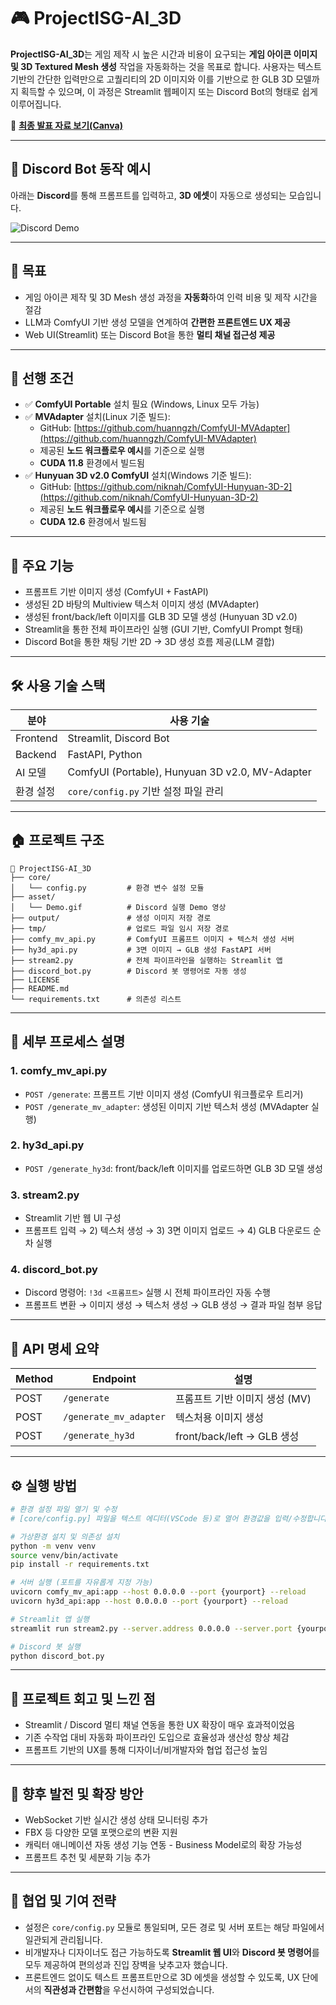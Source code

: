 # 🎮 ProjectISG-AI_3D

**ProjectISG-AI_3D**는 게임 제작 시 높은 시간과 비용이 요구되는 **게임 아이콘 이미지 및 3D Textured Mesh 생성** 작업을 자동화하는 것을 목표로 합니다. 사용자는 텍스트 기반의 간단한 입력만으로 고퀄리티의 2D 이미지와 이를 기반으로 한 GLB 3D 모델까지 획득할 수 있으며, 이 과정은 Streamlit 웹페이지 또는 Discord Bot의 형태로 쉽게 이루어집니다.

📎 **[최종 발표 자료 보기(Canva)](https://www.canva.com/design/DAGpFri1Psc/8Qdu-G4EM12JpsM9bEOmXg/view?utm_content=DAGpFri1Psc&utm_campaign=designshare&utm_medium=link2&utm_source=uniquelinks&utlId=h09cc5a9eb8)**

---

## 🤖 Discord Bot 동작 예시

아래는 **Discord**를 통해 프롬프트를 입력하고, **3D 에셋**이 자동으로 생성되는 모습입니다.

![Discord Demo](asset/Demo.gif)

---

## 🚀 목표

- 게임 아이콘 제작 및 3D Mesh 생성 과정을 **자동화**하여 인력 비용 및 제작 시간을 절감
- LLM과 ComfyUI 기반 생성 모델을 연계하여 **간편한 프론트엔드 UX 제공**
- Web UI(Streamlit) 또는 Discord Bot을 통한 **멀티 채널 접근성 제공**

---

## 📌 선행 조건

- ✅ **ComfyUI Portable** 설치 필요 (Windows, Linux 모두 가능)
- ✅ **MVAdapter** 설치(Linux 기준 빌드):
  - GitHub: [https://github.com/huanngzh/ComfyUI-MVAdapter](https://github.com/huanngzh/ComfyUI-MVAdapter)
  - 제공된 **노드 워크플로우 예시**를 기준으로 실행
  - **CUDA 11.8** 환경에서 빌드됨
- ✅ **Hunyuan 3D v2.0 ComfyUI** 설치(Windows 기준 빌드):
  - GitHub: [https://github.com/niknah/ComfyUI-Hunyuan-3D-2](https://github.com/niknah/ComfyUI-Hunyuan-3D-2)
  - 제공된 **노드 워크플로우 예시**를 기준으로 실행
  - **CUDA 12.6** 환경에서 빌드됨

---

## 🤩 주요 기능

- 프롬프트 기반 이미지 생성 (ComfyUI + FastAPI)
- 생성된 2D 바탕의 Multiview 텍스처 이미지 생성 (MVAdapter)
- 생성된 front/back/left 이미지를 GLB 3D 모델 생성 (Hunyuan 3D v2.0)
- Streamlit을 통한 전체 파이프라인 실행 (GUI 기반, ComfyUI Prompt 형태)
- Discord Bot을 통한 채팅 기반 2D → 3D 생성 흐름 제공(LLM 결합)

---

## 🛠 사용 기술 스택

| 분야       | 사용 기술                                           |
| -------- | ----------------------------------------------- |
| Frontend | Streamlit, Discord Bot                          |
| Backend  | FastAPI, Python                                 |
| AI 모델    | ComfyUI (Portable), Hunyuan 3D v2.0, MV-Adapter |
| 환경 설정    | `core/config.py` 기반 설정 파일 관리                    |

---

## 🏠 프로젝트 구조

```
📁 ProjectISG-AI_3D
├── core/
│   └── config.py         # 환경 변수 설정 모듈
├── asset/
│   └── Demo.gif          # Discord 실행 Demo 영상
├── output/               # 생성 이미지 저장 경로
├── tmp/                  # 업로드 파일 임시 저장 경로
├── comfy_mv_api.py       # ComfyUI 프롬프트 이미지 + 텍스처 생성 서버
├── hy3d_api.py           # 3면 이미지 → GLB 생성 FastAPI 서버
├── stream2.py            # 전체 파이프라인을 실행하는 Streamlit 앱
├── discord_bot.py        # Discord 봇 명령어로 자동 생성
├── LICENSE
├── README.md
└── requirements.txt      # 의존성 리스트
```

---

## 🧬 세부 프로세스 설명

### 1. comfy_mv_api.py

- `POST /generate`: 프롬프트 기반 이미지 생성 (ComfyUI 워크플로우 트리거)
- `POST /generate_mv_adapter`: 생성된 이미지 기반 텍스처 생성 (MVAdapter 실행)

### 2. hy3d_api.py

- `POST /generate_hy3d`: front/back/left 이미지를 업로드하면 GLB 3D 모델 생성

### 3. stream2.py

- Streamlit 기반 웹 UI 구성
- 프롬프트 입력 → 2) 텍스처 생성 → 3) 3면 이미지 업로드 → 4) GLB 다운로드 순차 실행

### 4. discord_bot.py

- Discord 명령어: `!3d <프롬프트>` 실행 시 전체 파이프라인 자동 수행
- 프롬프트 변환 → 이미지 생성 → 텍스처 생성 → GLB 생성 → 결과 파일 첨부 응답

---

## 📡 API 명세 요약

| Method | Endpoint               | 설명                       |
| ------ | ---------------------- | ------------------------ |
| POST   | `/generate`            | 프롬프트 기반 이미지 생성 (MV)      |
| POST   | `/generate_mv_adapter` | 텍스처용 이미지 생성              |
| POST   | `/generate_hy3d`       | front/back/left → GLB 생성 |

---

## ⚙ 실행 방법

```bash
# 환경 설정 파일 열기 및 수정
# [core/config.py] 파일을 텍스트 에디터(VSCode 등)로 열어 환경값을 입력/수정합니다.

# 가상환경 설치 및 의존성 설치
python -m venv venv
source venv/bin/activate
pip install -r requirements.txt

# 서버 실행 (포트를 자유롭게 지정 가능)
uvicorn comfy_mv_api:app --host 0.0.0.0 --port {yourport} --reload
uvicorn hy3d_api:app --host 0.0.0.0 --port {yourport} --reload

# Streamlit 앱 실행
streamlit run stream2.py --server.address 0.0.0.0 --server.port {yourport}

# Discord 봇 실행
python discord_bot.py
```

---

## 💭 프로젝트 회고 및 느낀 점

- Streamlit / Discord 멀티 채널 연동을 통한 UX 확장이 매우 효과적이었음
- 기존 수작업 대비 자동화 파이프라인 도입으로 효율성과 생산성 향상 체감
- 프롬프트 기반의 UX를 통해 디자이너/비개발자와 협업 접근성 높임

---

## 🔮 향후 발전 및 확장 방안

- WebSocket 기반 실시간 생성 상태 모니터링 추가
- FBX 등 다양한 모델 포맷으로의 변환 지원
- 캐릭터 애니메이션 자동 생성 기능 연동 - Business Model로의 확장 가능성
- 프롬프트 추천 및 세분화 기능 추가

---

## 🤝 협업 및 기여 전략

- 설정은 `core/config.py` 모듈로 통일되며, 모든 경로 및 서버 포트는 해당 파일에서 일관되게 관리됩니다.
- 비개발자나 디자이너도 접근 가능하도록 **Streamlit 웹 UI**와 **Discord 봇 명령어**를 모두 제공하여 편의성과 진입 장벽을 낮추고자 했습니다.
- 프론트엔드 없이도 텍스트 프롬프트만으로 3D 에셋을 생성할 수 있도록, UX 단에서의 **직관성과 간편함**을 우선시하여 구성되었습니다.
